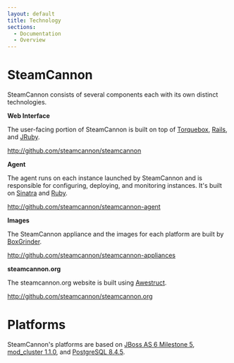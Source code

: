 ```yaml
---
layout: default
title: Technology
sections:
  - Documentation
  - Overview
---
```


# SteamCannon

SteamCannon consists of several components each with its own distinct technologies.

**Web Interface**

The user-facing portion of SteamCannon is built on top of [Torquebox],
[Rails], and [JRuby].

<http://github.com/steamcannon/steamcannon>

[torquebox]: http://torquebox.org
[rails]: http://rubyonrails.org
[jruby]: http://jruby.org

**Agent**

The agent runs on each instance launched by SteamCannon and is
responsible for configuring, deploying, and monitoring instances. It's
built on [Sinatra] and [Ruby].

<http://github.com/steamcannon/steamcannon-agent>

[sinatra]: http://www.sinatrarb.com
[ruby]: http://www.ruby-lang.org

**Images**

The SteamCannon appliance and the images for each platform are built by [BoxGrinder].

<http://github.com/steamcannon/steamcannon-appliances>

[boxgrinder]: http://www.jboss.org/boxgrinder

**steamcannon.org**

The steamcannon.org website is built using [Awestruct].

<http://github.com/steamcannon/steamcannon.org>

[awestruct]: http://awestruct.org/

# Platforms

SteamCannon's platforms are based on [JBoss AS 6 Milestone 5][as6m5],
[mod_cluster 1.1.0][mod_cluster], and [PostgreSQL 8.4.5][postgresql].

[as6m5]: http://community.jboss.org/wiki/AS600M5ReleaseNotes
[mod_cluster]: http://docs.jboss.org/mod_cluster/1.1.0/html/changelog.html
[postgresql]: http://www.postgresql.org/docs/8.4/static/release-8-4-5.html

